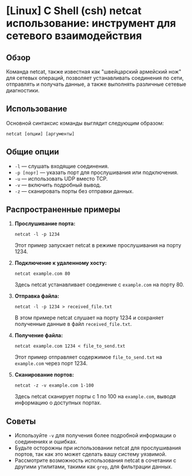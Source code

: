 # [Linux] C Shell (csh) netcat использование: инструмент для сетевого взаимодействия

## Обзор
Команда netcat, также известная как "швейцарский армейский нож" для сетевых операций, позволяет устанавливать соединения по сети, отправлять и получать данные, а также выполнять различные сетевые диагностики.

## Использование
Основной синтаксис команды выглядит следующим образом:
```
netcat [опции] [аргументы]
```

## Общие опции
- `-l` — слушать входящие соединения.
- `-p [порт]` — указать порт для прослушивания или подключения.
- `-u` — использовать UDP вместо TCP.
- `-v` — включить подробный вывод.
- `-z` — сканировать порты без отправки данных.

## Распространенные примеры
1. **Прослушивание порта:**
   ```
   netcat -l -p 1234
   ```
   Этот пример запускает netcat в режиме прослушивания на порту 1234.

2. **Подключение к удаленному хосту:**
   ```
   netcat example.com 80
   ```
   Здесь netcat устанавливает соединение с `example.com` на порту 80.

3. **Отправка файла:**
   ```
   netcat -l -p 1234 > received_file.txt
   ```
   В этом примере netcat слушает на порту 1234 и сохраняет полученные данные в файл `received_file.txt`.

4. **Получение файла:**
   ```
   netcat example.com 1234 < file_to_send.txt
   ```
   Этот пример отправляет содержимое `file_to_send.txt` на `example.com` через порт 1234.

5. **Сканирование портов:**
   ```
   netcat -z -v example.com 1-100
   ```
   Здесь netcat сканирует порты с 1 по 100 на `example.com`, выводя информацию о доступных портах.

## Советы
- Используйте `-v` для получения более подробной информации о соединениях и ошибках.
- Будьте осторожны при использовании netcat для прослушивания портов, так как это может сделать вашу систему уязвимой.
- Рассмотрите возможность использования netcat в сочетании с другими утилитами, такими как `grep`, для фильтрации данных.